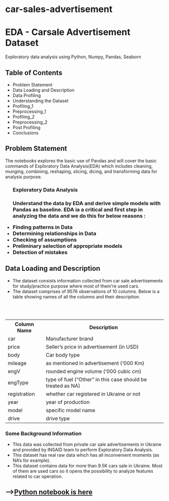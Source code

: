 # car-sales-advertisement
# EDA - Carsale Advertisement Dataset
Exploratory data analysis using Python, Numpy, Pandas, Seaborn

<h2>Table of Contents</h2>
<ul><li>Problem Statement</li>
<li>Data Loading and Description</li>
<li>Data Profiling</li>
<li>Understanding the Dataset</li>
<li>Profiling_1</li>
<li>Preprocessing_1</li>
<li>Profiling_2</li>
<li>Preprocessing_2</li>
<li>Post Profiling</li>
<li>Conclusions</li></ul>

<h2>Problem Statement</h2>
<p>The notebooks explores the basic use of Pandas and will cover the basic commands of Exploratory Data Analysis(EDA) which includes cleaning, munging, combining, reshaping, slicing, dicing, and transforming data for analysis purpose.</p>

<ul><h3>Exploratory Data Analysis<h3>
<p>Understand the data by EDA and derive simple models with Pandas as baseline. EDA ia a critical and first step in analyzing the data and we do this for below reasons :</p>
  <li>Finding patterns in Data</li>
<li>Determining relationships in Data</li>
<li>Checking of assumptions</li>
<li>Preliminary selection of appropriate models</li>
<li>Detection of mistakes</li></ul>

<h2>Data Loading and Description</h2>

<ul><li>The dataset consists information collected from car sale advertisements for study/practice purpose where most of them're used cars.</li>
<li>The dataset comprises of 9576 observations of 10 columns. Below is a table showing names of all the columns and their description.</li></ul><br><br>
<table><tbody><th>Column Name</th>	<th>Description</th>
  <tr><td>car</td>	<td>Manufacturer brand</td></tr>
  <tr><td>price</td>	<td>	Seller’s price in advertisement (in USD)</td></tr>
  <tr><td>body	</td><td>Car body type</td></tr>
<tr><td>mileage	</td><td>as mentioned in advertisement (‘000 Km)</td></tr>
<tr><td>engV	</td><td>rounded engine volume (‘000 cubic cm)</td></tr>
<tr><td>engType	</td><td>type of fuel (“Other” in this case should be treated as NA)</td></tr>
<tr><td>registration	</td><td>whether car registered in Ukraine or not</td></tr>
<tr><td>year	</td><td>year of production</td></tr>
<tr><td>model	</td><td>specific model name</td></tr>
  <tr><td>drive	</td><td>drive type</td></tr></tbody></table>
  <br<br>
<h3>Some Background Information</h3>
<ul><li>This data was collected from private car sale advertisements in Ukraine and provided by INSAID team to perform Exploratory Data Analysis.</li>
  <li>This dataset has real raw data which has all inconvenient moments (as NA’s for example).</li>
<li>This dataset contains data for more than 9.5K cars sale in Ukraine. Most of them are used cars so it opens the possibility to analyze features related to car operation.</li></ul>

<h2>--><a href="https://github.com/rohinegi548/EDA---Carsale-Advertisement-Dataset/blob/master/EDA_CarsaleAdvertisement.ipynb">Python notebook is here</a></h2>
